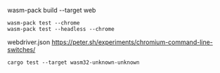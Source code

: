 wasm-pack build --target web


```
wasm-pack test --chrome
wasm-pack test --headless --chrome
```
webdriver.json
https://peter.sh/experiments/chromium-command-line-switches/

```
cargo test --target wasm32-unknown-unknown
```